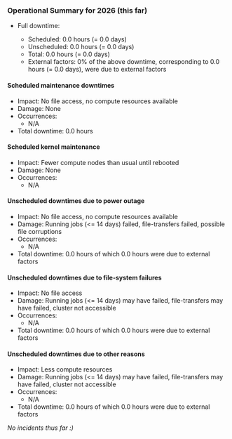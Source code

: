 ### Operational Summary for 2026 (this far)

* Full downtime:

  - Scheduled: 0.0 hours (= 0.0 days)
  - Unscheduled: 0.0 hours (= 0.0 days)
  - Total: 0.0 hours (= 0.0 days)
  - External factors: 0% of the above downtime, corresponding to 0.0
    hours (= 0.0 days), were due to external factors


#### Scheduled maintenance downtimes

* Impact: No file access, no compute resources available
* Damage: None
* Occurrences:
  - N/A
* Total downtime: 0.0 hours

#### Scheduled kernel maintenance

* Impact: Fewer compute nodes than usual until rebooted
* Damage: None
* Occurrences:
  - N/A

#### Unscheduled downtimes due to power outage

* Impact: No file access, no compute resources available
* Damage: Running jobs (<= 14 days) failed, file-transfers failed,
  possible file corruptions
* Occurrences:
  - N/A
* Total downtime: 0.0 hours of which 0.0 hours were due to external
  factors
  
#### Unscheduled downtimes due to file-system failures

* Impact: No file access
* Damage: Running jobs (<= 14 days) may have failed, file-transfers
  may have failed, cluster not accessible
* Occurrences:
  - N/A
* Total downtime: 0.0 hours of which 0.0 hours were due to external
  factors

#### Unscheduled downtimes due to other reasons

* Impact: Less compute resources
* Damage: Running jobs (<= 14 days) may have failed, file-transfers
  may have failed, cluster not accessible
* Occurrences:
  - N/A
* Total downtime: 0.0 hours of which 0.0 hours were due to external
  factors


_No incidents thus far :)_
